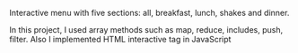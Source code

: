 Interactive menu with five sections: all, breakfast, lunch, shakes and dinner.

In this project, I used array methods such as map, reduce, includes, push, filter.
Also I implemented HTML interactive tag in JavaScript